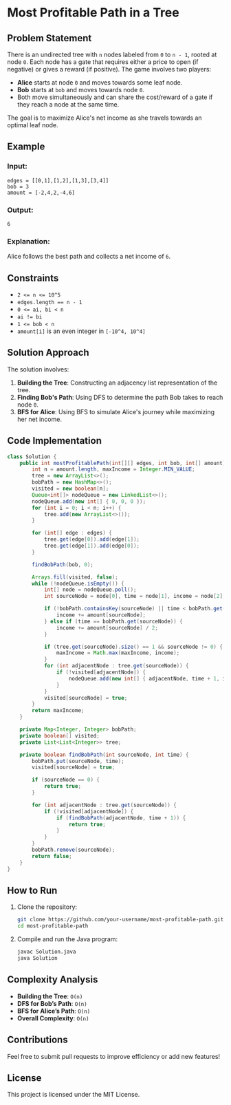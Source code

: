 # Most Profitable Path in a Tree

## Problem Statement
There is an undirected tree with `n` nodes labeled from `0` to `n - 1`, rooted at node `0`. Each node has a gate that requires either a price to open (if negative) or gives a reward (if positive). The game involves two players:

- **Alice** starts at node `0` and moves towards some leaf node.
- **Bob** starts at `bob` and moves towards node `0`.
- Both move simultaneously and can share the cost/reward of a gate if they reach a node at the same time.

The goal is to maximize Alice's net income as she travels towards an optimal leaf node.

## Example

### Input:
```plaintext
edges = [[0,1],[1,2],[1,3],[3,4]]
bob = 3
amount = [-2,4,2,-4,6]
```

### Output:
```plaintext
6
```

### Explanation:
Alice follows the best path and collects a net income of `6`.

## Constraints
- `2 <= n <= 10^5`
- `edges.length == n - 1`
- `0 <= ai, bi < n`
- `ai != bi`
- `1 <= bob < n`
- `amount[i]` is an even integer in `[-10^4, 10^4]`

## Solution Approach
The solution involves:
1. **Building the Tree**: Constructing an adjacency list representation of the tree.
2. **Finding Bob's Path**: Using DFS to determine the path Bob takes to reach node `0`.
3. **BFS for Alice**: Using BFS to simulate Alice's journey while maximizing her net income.

## Code Implementation
```java
class Solution {
    public int mostProfitablePath(int[][] edges, int bob, int[] amount) {
        int n = amount.length, maxIncome = Integer.MIN_VALUE;
        tree = new ArrayList<>();
        bobPath = new HashMap<>();
        visited = new boolean[n];
        Queue<int[]> nodeQueue = new LinkedList<>();
        nodeQueue.add(new int[] { 0, 0, 0 });
        for (int i = 0; i < n; i++) {
            tree.add(new ArrayList<>());
        }

        for (int[] edge : edges) {
            tree.get(edge[0]).add(edge[1]);
            tree.get(edge[1]).add(edge[0]);
        }

        findBobPath(bob, 0);

        Arrays.fill(visited, false);
        while (!nodeQueue.isEmpty()) {
            int[] node = nodeQueue.poll();
            int sourceNode = node[0], time = node[1], income = node[2];

            if (!bobPath.containsKey(sourceNode) || time < bobPath.get(sourceNode)) {
                income += amount[sourceNode];
            } else if (time == bobPath.get(sourceNode)) {
                income += amount[sourceNode] / 2;
            }

            if (tree.get(sourceNode).size() == 1 && sourceNode != 0) {
                maxIncome = Math.max(maxIncome, income);
            }
            for (int adjacentNode : tree.get(sourceNode)) {
                if (!visited[adjacentNode]) {
                    nodeQueue.add(new int[] { adjacentNode, time + 1, income });
                }
            }
            visited[sourceNode] = true;
        }
        return maxIncome;
    }

    private Map<Integer, Integer> bobPath;
    private boolean[] visited;
    private List<List<Integer>> tree;

    private boolean findBobPath(int sourceNode, int time) {
        bobPath.put(sourceNode, time);
        visited[sourceNode] = true;

        if (sourceNode == 0) {
            return true;
        }

        for (int adjacentNode : tree.get(sourceNode)) {
            if (!visited[adjacentNode]) {
                if (findBobPath(adjacentNode, time + 1)) {
                    return true;
                }
            }
        }
        bobPath.remove(sourceNode);
        return false;
    }
}
```

## How to Run
1. Clone the repository:
   ```sh
   git clone https://github.com/your-username/most-profitable-path.git
   cd most-profitable-path
   ```
2. Compile and run the Java program:
   ```sh
   javac Solution.java
   java Solution
   ```

## Complexity Analysis
- **Building the Tree**: `O(n)`
- **DFS for Bob’s Path**: `O(n)`
- **BFS for Alice’s Path**: `O(n)`
- **Overall Complexity**: `O(n)`

## Contributions
Feel free to submit pull requests to improve efficiency or add new features!

## License
This project is licensed under the MIT License.

